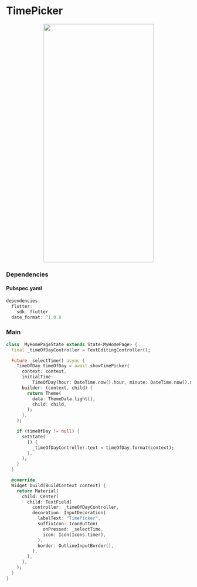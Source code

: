 # TimePicker
<p align="center">
<img src="https://docs.google.com/uc?id=199dKuI7GPoySPqynTXvdruaV-hFcPBPd" height="649" width="300">
</p>

### Dependencies

#### Pubspec.yaml
```dart
dependencies:
  flutter:
    sdk: flutter
  date_format: ^1.0.8
```

### Main
```dart
class _MyHomePageState extends State<MyHomePage> {
  final _timeOfDayController = TextEditingController();

  Future _selectTime() async {
    TimeOfDay timeOfDay = await showTimePicker(
      context: context,
      initialTime:
          TimeOfDay(hour: DateTime.now().hour, minute: DateTime.now().minute),
      builder: (context, child) {
        return Theme(
          data: ThemeData.light(),
          child: child,
        );
      },
    );

    if (timeOfDay != null) {
      setState(
        () {
          _timeOfDayController.text = timeOfDay.format(context);
        },
      );
    }
  }

  @override
  Widget build(BuildContext context) {
    return Material(
      child: Center(
        child: TextField(
          controller: _timeOfDayController,
          decoration: InputDecoration(
            labelText: "TimePicker",
            suffixIcon: IconButton(
              onPressed: _selectTime,
              icon: Icon(Icons.timer),
            ),
            border: OutlineInputBorder(),
          ),
        ),
      ),
    );
  }
}
```
